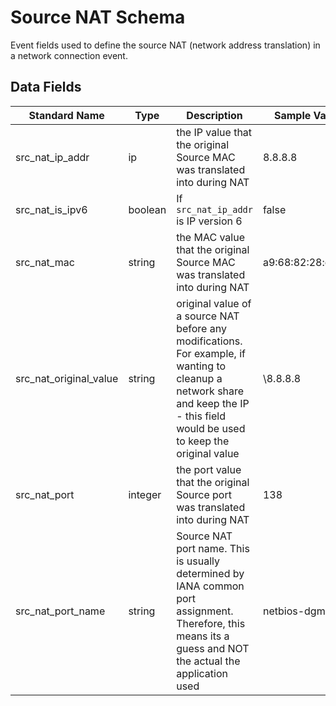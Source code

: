 # Source NAT Schema
Event fields used to define the source NAT (network address translation) in a network connection event.

## Data Fields
|Standard Name|Type|Description|Sample Value|
|---|---|---|---|
|src_nat_ip_addr|ip|the IP value that the original Source MAC was translated into during NAT|8.8.8.8|
| src_nat_is_ipv6|boolean|If `src_nat_ip_addr` is IP version 6|false|
|src_nat_mac|string|the MAC value that the original Source MAC was translated into during NAT|a9:68:82:28:c4:6d|
| src_nat_original_value|string|original value of a source NAT before any modifications. For example, if wanting to cleanup a network share and keep the IP - this field would be used to keep the original value|\\8.8.8.8|
|src_nat_port|integer|the port value that the original Source port was translated into during NAT|138|
|src_nat_port_name|string|Source NAT port name. This is usually determined by IANA common port assignment. Therefore, this means its a guess and NOT the actual the application used|netbios-dgm|